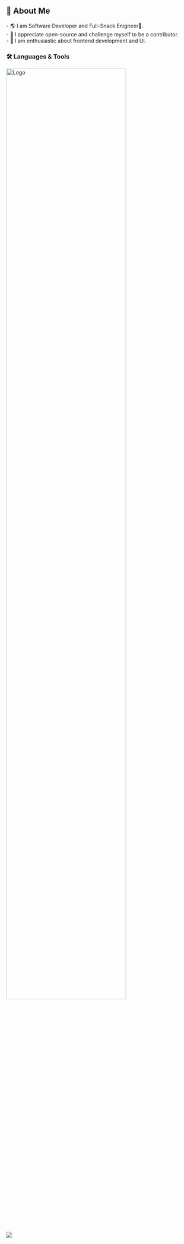 ## 💬 About Me
<div style="display: flex; flex-wrap: wrap; align-items: flex-start;">
- 🌎 I am Software Developer and Full-Snack Enigneer🍩.<br>
- 💖 I appreciate open-source and challenge myself to be a contributor.<br>
- 🚀 I am enthusiastic about frontend development and UI.<br>
</div>

### 🛠 Languages & Tools </br>

<img alt="Logo" src="https://skillicons.dev/icons?i=typescript,js,c,cpp,bash,html,css,shadcn,nextjs,tailwindcss,mysql,mongodb,prisma,nodejs,expressjs,npm,postman,git,github,linux" style="width: 80%;">
<br/>
<img src="https://count.getloli.com/@:abdallahelmadi?name=%3Aabdallahelmadi&theme=moebooru&padding=7&offset=0&align=top&scale=1&pixelated=1&darkmode=auto&num=1337042"/>
